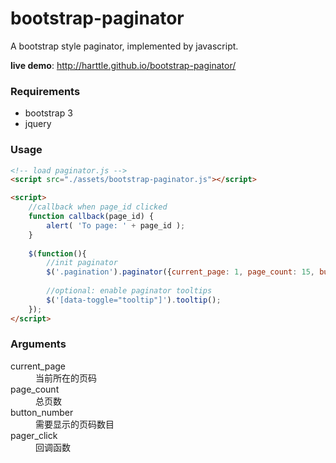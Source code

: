 bootstrap-paginator
===================

A bootstrap style paginator, implemented by javascript.

**live demo**: 
http://harttle.github.io/bootstrap-paginator/


### Requirements

* bootstrap 3
* jquery


### Usage

```html
<!-- load paginator.js -->
<script src="./assets/bootstrap-paginator.js"></script>

<script>
    //callback when page_id clicked
    function callback(page_id) {
        alert( 'To page: ' + page_id );
    }
  
    $(function(){
        //init paginator
        $('.pagination').paginator({current_page: 1, page_count: 15, button_number:5, pager_click: callback });
        
        //optional: enable paginator tooltips
        $('[data-toggle="tooltip"]').tooltip();
    });
</script>
```


### Arguments

<dl class="dl-horizontal">
    <dt>current_page</dt>
    <dd>当前所在的页码</dd>
    <dt>page_count</dt>
    <dd>总页数</dd>
    <dt>button_number</dt>
    <dd>需要显示的页码数目</dd>
    <dt>pager_click</dt>
    <dd>回调函数</dd>
</dl>
